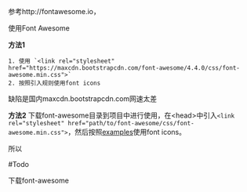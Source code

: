 参考http://fontawesome.io，

使用Font Awesome

**方法1**

	1. 使用 `<link rel="stylesheet" href="https://maxcdn.bootstrapcdn.com/font-awesome/4.4.0/css/font-awesome.min.css">`
	2. 按照引入规则使用font icons

缺陷是国内maxcdn.bootstrapcdn.com网速太差

**方法2**
下载font-awesome目录到项目中进行使用，在\<head\>中引入`<link rel="stylesheet" href="path/to/font-awesome/css/font-awesome.min.css">`，然后按照[examples](http://fontawesome.io/examples/)使用font icons。

所以

#Todo

下载font-awesome
